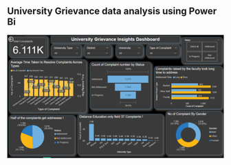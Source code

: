 ## University Grievance data analysis using Power Bi

![Screenshot of the Application](Screenshot%202025-02-11%20134856.png)

